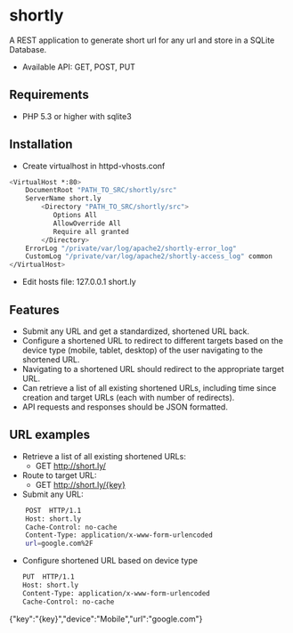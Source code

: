 # shortly
A REST application to generate short url for any url and store in a SQLite Database.
- Available API: GET, POST, PUT


## Requirements

  - PHP 5.3 or higher with sqlite3

## Installation

- Create virtualhost in httpd-vhosts.conf
```bash
<VirtualHost *:80>
    DocumentRoot "PATH_TO_SRC/shortly/src"
    ServerName short.ly
        <Directory "PATH_TO_SRC/shortly/src">
           Options All
           AllowOverride All
           Require all granted
        </Directory>
    ErrorLog "/private/var/log/apache2/shortly-error_log"
    CustomLog "/private/var/log/apache2/shortly-access_log" common
</VirtualHost>
```
- Edit hosts file:
127.0.0.1 short.ly


## Features
- Submit any URL and get a standardized, shortened URL back.
- Configure a shortened URL to redirect to different targets based on the device type (mobile, tablet, desktop) of the user navigating to the shortened URL.
- Navigating to a shortened URL should redirect to the appropriate target URL.
- Can retrieve a list of all existing shortened URLs, including time since creation and target URLs (each with number of redirects).
- API requests and responses should be JSON formatted.


## URL examples
* Retrieve a list of all existing shortened URLs:
    * GET http://short.ly/
* Route to target URL:
    * GET http://short.ly/{key}
* Submit any URL:
```bash
    POST  HTTP/1.1
    Host: short.ly
    Cache-Control: no-cache
    Content-Type: application/x-www-form-urlencoded
    url=google.com%2F
```
* Configure shortened URL based on device type
    ```bash
    PUT  HTTP/1.1
    Host: short.ly
    Content-Type: application/x-www-form-urlencoded
    Cache-Control: no-cache

{"key":"{key}","device":"Mobile","url":"google.com"}
```